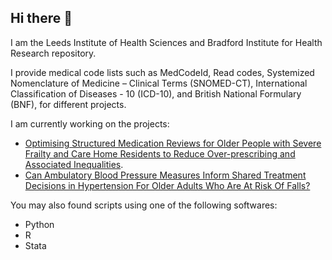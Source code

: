 ## Hi there 👋

I am the Leeds Institute of Health Sciences and Bradford Institute for Health Research repository.

I provide medical code lists such as MedCodeId, Read codes, Systemized Nomenclature of Medicine – Clinical Terms (SNOMED-CT), International Classification of Diseases - 10 (ICD-10), and British National Formulary (BNF), for different projects.

I am currently working on the projects:
* [Optimising Structured Medication Reviews for Older People with Severe Frailty and Care Home Residents to Reduce Over-prescribing and Associated Inequalities](https://www.cprd.com/approved-studies/optimising-structured-medication-reviews-older-people-severe-frailty-and-care-home).
* [Can Ambulatory Blood Pressure Measures Inform Shared Treatment Decisions in Hypertension For Older Adults Who Are At Risk Of Falls?](https://fundingawards.nihr.ac.uk/award/NIHR303219)

You may also found scripts using one of the following softwares:
* Python
* R
* Stata

<!--
**LIHS-BIHR/LIHS-BIHR** is a ✨ _special_ ✨ repository because its `README.md` (this file) appears on your GitHub profile.

Here are some ideas to get you started:

- 🔭 I’m currently working on ...
- 🌱 I’m currently learning ...
- 👯 I’m looking to collaborate on ...
- 🤔 I’m looking for help with ...
- 💬 Ask me about ...
- 📫 How to reach me: ...
- 😄 Pronouns: ...
- ⚡ Fun fact: ...
-->

